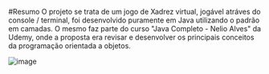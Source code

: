 #Resumo
O projeto se trata de um jogo de Xadrez virtual, jogável atráves do console / terminal, foi desenvolvido puramente em Java utilizando o padrão em camadas. O mesmo faz parte do curso "Java Completo - Nelio Alves" da Udemy, onde a proposta era revisar e desenvolver os principais conceitos da programação orientada a objetos.

![image](https://github.com/alexsandev/chess-system-java/assets/109860864/34c6e796-86da-41bf-ae59-95cd6e7b93df)
